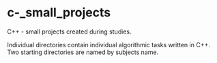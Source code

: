 # c-_small_projects
C++ - small projects created during studies.

Individual directories contain individual algorithmic tasks written in C++.
Two starting directories are named by subjects name.
